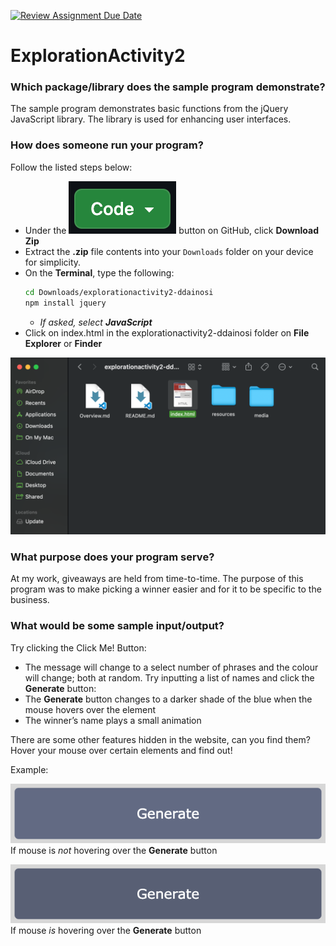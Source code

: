 [![Review Assignment Due Date](https://classroom.github.com/assets/deadline-readme-button-24ddc0f5d75046c5622901739e7c5dd533143b0c8e959d652212380cedb1ea36.svg)](https://classroom.github.com/a/kCrKdl4V)
# ExplorationActivity2
### Which package/library does the sample program demonstrate?
The sample program demonstrates basic functions from the jQuery JavaScript library. The library is used for enhancing user interfaces.

### How does someone run your program?
Follow the listed steps below:
- Under the ![Code](/media/code_button.png) button on GitHub, click **Download Zip**
- Extract the **.zip** file contents into your `Downloads` folder on your device for simplicity.
- On the **Terminal**, type the following:
  ```sh
  cd Downloads/explorationactivity2-ddainosi
  npm install jquery
  ```
  - _If asked, select **JavaScript**_
- Click on index.html in the explorationactivity2-ddainosi folder on **File Explorer** or **Finder**

![Code](/media/index.png)

### What purpose does your program serve?
At my work, giveaways are held from time-to-time. The purpose of this program was to make picking a winner easier and for it to be specific to the business. 

### What would be some sample input/output?
Try clicking the Click Me! Button:
- The message will change to a select number of phrases and the colour will change; both at random.
Try inputting a list of names and click the **Generate** button:
- The **Generate** button changes to a darker shade of the blue when the mouse hovers over the element
- The winner’s name plays a small animation

There are some other features hidden in the website, can you find them? Hover your mouse over certain elements and find out!

Example:

![Code](/media/no_hover.png)
If mouse is _not_ hovering over the **Generate** button

![Code](/media/hover.png) 
If mouse _is_ hovering over the **Generate** button